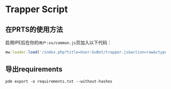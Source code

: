 # Trapper Script

## 在PRTS的使用方法
启用IPE后在你的`用户:xx/common.js`页加入以下代码：

```javascript
mw.loader.load('/index.php?title=User:GuBot/trapper.js&action=raw&ctype=text/javascript');
```

## 导出requirements
```
pdm export -o requirements.txt --without-hashes
```
